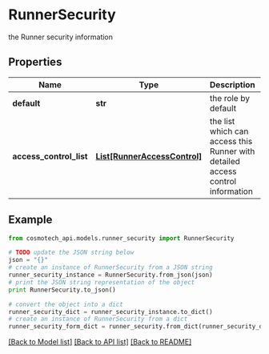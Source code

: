 # RunnerSecurity

the Runner security information

## Properties

Name | Type | Description | Notes
------------ | ------------- | ------------- | -------------
**default** | **str** | the role by default | 
**access_control_list** | [**List[RunnerAccessControl]**](RunnerAccessControl.md) | the list which can access this Runner with detailed access control information | 

## Example

```python
from cosmotech_api.models.runner_security import RunnerSecurity

# TODO update the JSON string below
json = "{}"
# create an instance of RunnerSecurity from a JSON string
runner_security_instance = RunnerSecurity.from_json(json)
# print the JSON string representation of the object
print RunnerSecurity.to_json()

# convert the object into a dict
runner_security_dict = runner_security_instance.to_dict()
# create an instance of RunnerSecurity from a dict
runner_security_form_dict = runner_security.from_dict(runner_security_dict)
```
[[Back to Model list]](../README.md#documentation-for-models) [[Back to API list]](../README.md#documentation-for-api-endpoints) [[Back to README]](../README.md)


